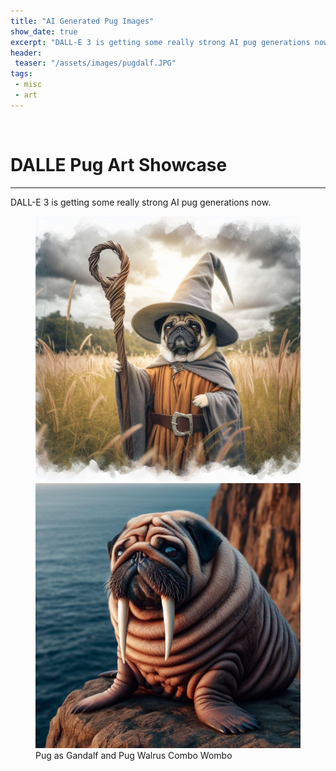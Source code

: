 ```yaml
---
title: "AI Generated Pug Images"
show_date: true
excerpt: "DALL-E 3 is getting some really strong AI pug generations now."
header:
 teaser: "/assets/images/pugdalf.JPG"
tags:
 - misc
 - art
---
```

<br>

# DALLE Pug Art Showcase
---
DALL-E 3 is getting some really strong AI pug generations now.

<figure class="half">
  <a href="/assets/images/pugdalf.JPG"><img src="/assets/images/pugdalf.JPG"></a>
  <a href="/assets/images/walpug.JPG"><img src="/assets/images/walpug.JPG"></a>
  <figcaption>Pug as Gandalf and Pug Walrus Combo Wombo</figcaption>
